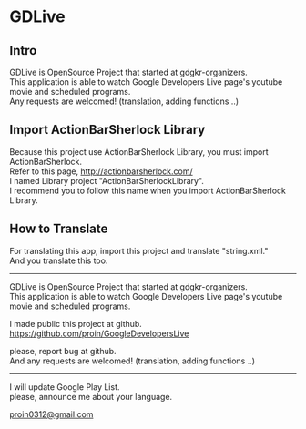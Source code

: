 GDLive
=========================
<h2><strong>Intro</strong></h2>
GDLive is OpenSource Project that started at gdgkr-organizers.<br>
This application is able to watch Google Developers Live page's youtube movie and scheduled programs.<br>
Any requests are welcomed! (translation, adding functions ..)

<h2><strong>Import ActionBarSherlock Library</strong></h2>

Because this project use ActionBarSherlock Library, you must import ActionBarSherlock.<br>
Refer to this page, http://actionbarsherlock.com/<br>
I named Library project "ActionBarSherlockLibrary".<br>
I recommend you to follow this name when you import ActionBarSherlock Library.<br>

<h2><strong>How to Translate</strong></h2>

For translating this app, import this project and translate "string.xml."<br>
And you translate this too.
<hr />
GDLive is OpenSource Project that started at gdgkr-organizers.<br>
This application is able to watch Google Developers Live page's youtube movie and scheduled programs.

I made public this project at github.<br>
https://github.com/proin/GoogleDevelopersLive

please, report bug at github.<br>
And any requests are welcomed! (translation, adding functions ..)
<hr />
I will update Google Play List.<br>
please, announce me about your language.

proin0312@gmail.com
